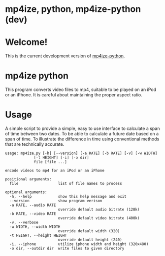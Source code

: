 # mp4ize, python, mp4ize-python (dev)

Welcome!
====================
This is the current development version of [mp4ize-python](http://github.com/anchepiece/mp4ize-python/).

mp4ize python
====================
This program converts video files to mp4, suitable to be played on an iPod
or an iPhone. It is careful about maintaining the proper aspect ratio.

Usage
====================
A simple script to provide a simple, easy to use interface to calculate a span
of time between two dates.  To be able to calculate a future date based on a
span of time.  To illustrate the difference in time using conventional methods
that are technically accurate.

    usage: mp4ize.py [-h] [--version] [-a RATE] [-b RATE] [-v] [-w WIDTH]
                 [-t HEIGHT] [-i] [-o dir]
                 file [file ...]

    encode videos to mp4 for an iPod or an iPhone

    positional arguments:
      file                  list of file names to process

    optional arguments:
      -h, --help            show this help message and exit
      --version             show program verison
      -a RATE, --audio RATE
                            override default audio bitrate (128k)
      -b RATE, --video RATE
                            override default video bitrate (400k)
      -v, --verbose
      -w WIDTH, --width WIDTH
                            override default width (320)
      -t HEIGHT, --height HEIGHT
                            override default height (240)
      -i, --iphone          utilize iphone width and height (320x480)
      -o dir, --outdir dir  write files to given directory


